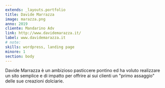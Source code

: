 ```yaml
---
extends: _layouts.portfolio
title: Davide Marrazza
image: marazza.png
anno: 2019
cliente: Mandarino Adv
link: http://www.davidemarazza.it/
label: www.davidemarazza.it
# note: 
skills: wordpress, landing page
minore: 1
section: body
---
```


Davide Marrazza è un ambizioso pasticcere pontino ed ha voluto realizzare un sito semplice e di impatto per offrire ai sui clienti un "primo assaggio" delle sue creazioni dolciarie.